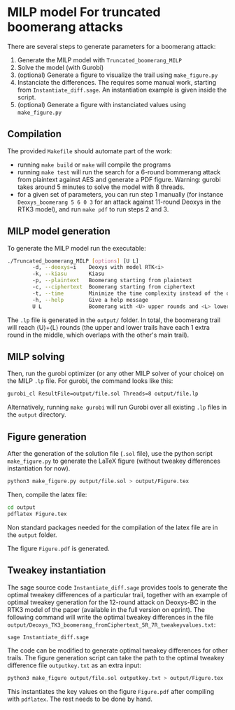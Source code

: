 # MILP model For truncated boomerang attacks


There are several steps to generate parameters for a boomerang attack:
1. Generate the MILP model with `Truncated_boomerang_MILP`
2. Solve the model (with Gurobi)
3. (optional) Generate a figure to visualize the trail using `make_figure.py`
4. Instanciate the differences.  The requires some manual work, starting from `Instantiate_diff.sage`. An instantiation example is given inside the script.
5. (optional) Generate a figure with instanciated values using `make_figure.py`

## Compilation

The provided `Makefile` should automate part of the work:
- running `make build` or `make` will compile the programs
- running `make test` will run the search for a 6-round bommerang attack from plaintext against AES and generate a PDF figure. Warning: gurobi takes around 5 minutes to solve the model with 8 threads.
- for a given set of parameters, you can run step 1 manually (for instance `Deoxys_boomerang 5 6 0 3` for an attack against 11-round Deoxys in the RTK3 model), and run `make pdf` to run steps 2 and 3.

## MILP model generation

To generate the MILP model run the executable:
```sh
./Truncated_boomerang_MILP [options] [U L] 
        -d, --deoxys=i    Deoxys with model RTK<i>
        -k, --kiasu       Kiasu
        -p, --plaintext   Boomerang starting from plaintext
        -c, --ciphertext  Boomerang starting from ciphertext
        -t, --time        Minimize the time complexity instead of the data complexity (experimental)
        -h, --help        Give a help message
        U L               Boomerang with <U> upper rounds and <L> lower rounds
```

The `.lp` file is generated in the `output/` folder. In total, the boomerang trail will reach ⟨U⟩+⟨L⟩ rounds (the upper and lower trails have each 1 extra round in the middle, which overlaps with the other's main trail).


## MILP solving

Then, run the gurobi optimizer (or any other MILP solver of your choice) on the MILP `.lp` file. For gurobi, the command looks like this:
```sh
gurobi_cl ResultFile=output/file.sol Threads=8 output/file.lp
``` 

Alternatively, running `make gurobi` will run Gurobi over all existing `.lp` files in the `output` directory.


## Figure generation

After the generation of the solution file (`.sol` file), use the python script `make_figure.py` to generate the LaTeX figure (without tweakey differences instantiation for now). 

```sh
python3 make_figure.py output/file.sol > output/Figure.tex
``` 

Then, compile the latex file:

```sh
cd output
pdflatex Figure.tex
```
Non standard packages needed for the compilation of the latex file are in the `output` folder.

The figure `Figure.pdf` is generated.

## Tweakey instantiation
The sage source code `Instantiate_diff.sage` provides tools to generate the optimal tweakey differences of a particular trail, together with an example of optimal tweakey generation for the 12-round attack on Deoxys-BC in the RTK3 model of the paper (available in the full version on eprint). The following command will write the optimal tweakey differences in the file `output/Deoxys_TK3_boomerang_fromCiphertext_5R_7R_tweakeyvalues.txt`:

```sh
sage Instantiate_diff.sage
```

The code can be modified to generate optimal tweakey differences for other trails. The figure generation script can take the path to the optimal tweakey difference file `outputkey.txt` as an extra input:

```sh
python3 make_figure output/file.sol outputkey.txt > output/Figure.tex
```

This instantiates the key values on the figure `Figure.pdf` after compiling with `pdflatex`. The rest needs to be done by hand.
